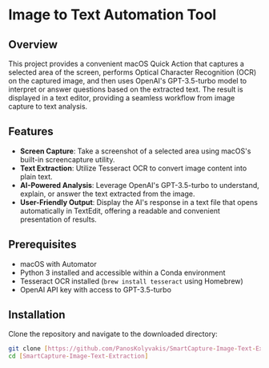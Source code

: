 # Image to Text Automation Tool

## Overview
This project provides a convenient macOS Quick Action that captures a selected area of the screen, performs Optical 
Character Recognition (OCR) on the captured image, and then uses OpenAI's GPT-3.5-turbo model to interpret or answer 
questions based on the extracted text. The result is displayed in a text editor, providing a seamless workflow from image 
capture to text analysis.

## Features
- **Screen Capture**: Take a screenshot of a selected area using macOS's built-in screencapture utility.
- **Text Extraction**: Utilize Tesseract OCR to convert image content into plain text.
- **AI-Powered Analysis**: Leverage OpenAI's GPT-3.5-turbo to understand, explain, or answer the text extracted from the 
image.
- **User-Friendly Output**: Display the AI's response in a text file that opens automatically in TextEdit, offering a 
readable and convenient presentation of results.

## Prerequisites
- macOS with Automator
- Python 3 installed and accessible within a Conda environment
- Tesseract OCR installed (`brew install tesseract` using Homebrew)
- OpenAI API key with access to GPT-3.5-turbo

## Installation
Clone the repository and navigate to the downloaded directory:
```bash
git clone [https://github.com/PanosKolyvakis/SmartCapture-Image-Text-Extraction-Analysis]
cd [SmartCapture-Image-Text-Extraction]

